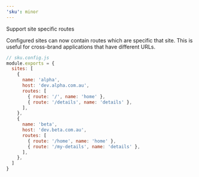 ```yaml
---
'sku': minor
---
```


Support site specific routes

Configured sites can now contain routes which are specific that site. This is useful for cross-brand applications that have different URLs.

```js
// sku.config.js
module.exports = {
  sites: [
    {
      name: 'alpha',
      host: 'dev.alpha.com.au',
      routes: [
        { route: '/', name: 'home' },
        { route: '/details', name: 'details' },
      ],
    },
    {
      name: 'beta',
      host: 'dev.beta.com.au',
      routes: [
        { route: '/home', name: 'home' },
        { route: '/my-details', name: 'details' },
      ],
    },
  ]
}
```
